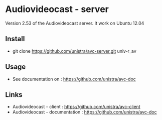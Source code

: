 # Audiovideocast - server

Version 2.53 of the Audiovideocast server. It work on Ubuntu 12.04

## Install

* git clone https://github.com/unistra/avc-server.git univ-r_av

## Usage

* See documentation on : https://github.com/unistra/avc-doc

## Links

* Audiovideocast - client : https://github.com/unistra/avc-client
* Audiovideocast - documentation : https://github.com/unistra/avc-doc
